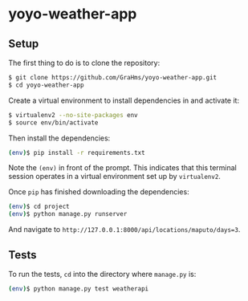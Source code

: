 # yoyo-weather-app

## Setup

The first thing to do is to clone the repository:

```sh
$ git clone https://github.com/GraHms/yoyo-weather-app.git
$ cd yoyo-weather-app
```

Create a virtual environment to install dependencies in and activate it:

```sh
$ virtualenv2 --no-site-packages env
$ source env/bin/activate
```

Then install the dependencies:

```sh
(env)$ pip install -r requirements.txt
```
Note the `(env)` in front of the prompt. This indicates that this terminal
session operates in a virtual environment set up by `virtualenv2`.

Once `pip` has finished downloading the dependencies:
```sh
(env)$ cd project
(env)$ python manage.py runserver
```
And navigate to `http://127.0.0.1:8000/api/locations/maputo/days=3`.

## Tests

To run the tests, `cd` into the directory where `manage.py` is:
```sh
(env)$ python manage.py test weatherapi
```

